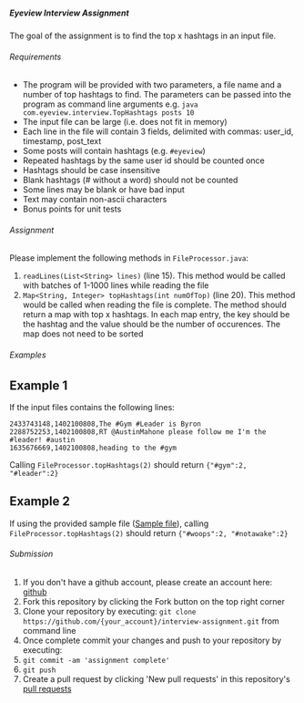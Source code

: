 ##### Eyeview Interview Assignment


The goal of the assignment is to find the top x hashtags in an input file.

###### Requirements
* The program will be provided with two parameters, a file name and a number of top hashtags to find. The parameters can be passed into the program as command line arguments e.g. `java com.eyeview.interview.TopHashtags posts 10`
* The input file can be large (i.e. does not fit in memory)
* Each line in the file will contain 3 fields, delimited with commas: user_id, timestamp, post_text
* Some posts will contain hashtags (e.g. `#eyeview`)
* Repeated hashtags by the same user id should be counted once
* Hashtags should be case insensitive
* Blank hashtags (# without a word) should not be counted
* Some lines may be blank or have bad input 
* Text may contain non-ascii characters
* Bonus points for unit tests

###### Assignment
Please implement the following methods in `FileProcessor.java`:

1. `readLines(List<String> lines)` (line 15). This method would be called with batches of 1-1000 lines while reading the file
2. `Map<String, Integer> topHashtags(int numOfTop)` (line 20). This method would be called when reading the file is complete. The method should return a map with top x hashtags. In each map entry, the key should be the hashtag and the value should be the number of occurences. The map does not need to be sorted

###### Examples
Example 1
---
If the input files contains the following lines:
```
2433743148,1402100808,The #Gym #Leader is Byron
2288752253,1402100808,RT @AustinMahone please follow me I'm the #leader! #austin
1635676669,1402100808,heading to the #gym
```
Calling `FileProcessor.topHashtags(2)` should return `{"#gym":2, "#leader":2}`

Example 2
---
If using the provided sample file ([Sample file](src/main/resources/sample.txt)), calling `FileProcessor.topHashtags(2)` should return `{"#woops":2, "#notawake":2}`

###### Submission
1. If you don't have a github account, please create an account here: [github](https://github.com/)
2. Fork this repository by clicking the Fork button on the top right corner
3. Clone your repository by executing: `git clone https://github.com/{your_account}/interview-assignment.git` from command line
4. Once complete commit your changes and push to your repository by executing:
  1. `git commit -am 'assignment complete'`
  2. `git push`
5. Create a pull request by clicking 'New pull requests' in this repository's [pull requests](https://github.com/eyeview/interview-assignment/pulls)
